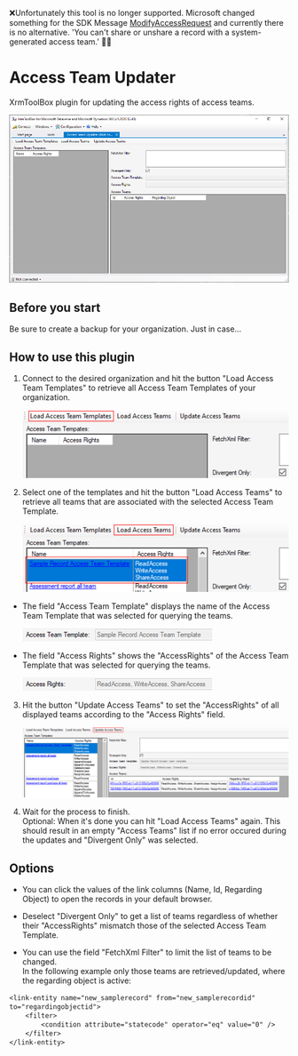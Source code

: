 ❌Unfortunately this tool is no longer supported. Microsoft changed something for the SDK Message [ModifyAccessRequest](https://docs.microsoft.com/en-us/dotnet/api/microsoft.crm.sdk.messages.modifyaccessrequest) and currently there is no alternative. 'You can't share or unshare a record with a system-generated access team.' 🤷‍♂️

# Access Team Updater
XrmToolBox plugin for updating the access rights of access teams.

![Load Access Team Updater](Documentation/AccessTeamUpdater.png)

## Before you start

Be sure to create a backup for your organization. Just in case...

## How to use this plugin

1. Connect to the desired organization and hit the button "Load Access Team Templates" to retrieve all Access Team Templates of your organization.

	![Load Access Team Templates](Documentation/LoadAccessTeamTemplates.png)

2. Select one of the templates and hit the button "Load Access Teams" to retrieve all teams that are associated with the selected Access Team Template.

	![Load Access Teams](Documentation/LoadAccessTeams.png)

* The field "Access Team Template" displays the name of the Access Team Template that was selected for querying the teams.

	![Access Team Template](Documentation/AccessTeamTemplate.png)

* The field "Access Rights" shows the "AccessRights" of the Access Team Template that was selected for querying the teams.

	![Access Rights](Documentation/AccessRights.png)


3. Hit the button "Update Access Teams" to set the "AccessRights" of all displayed teams according to the "Access Rights" field.

	![Update ](Documentation/UpdateAccessTeams.png)

4. Wait for the process to finish. 
\
Optional: When it's done you can hit "Load Access Teams" again. This should result in an empty "Access Teams" list if no error occured during the updates and "Divergent Only" was selected.

## Options

* You can click the values of the link columns (Name, Id, Regarding Object) to open the records in your default browser.

* Deselect "Divergent Only" to get a list of teams regardless of whether their "AccessRights" mismatch those of the selected Access Team Template.

* You can use the field "FetchXml Filter" to limit the list of teams to be changed.
\
In the following example only those teams are retrieved/updated, where the regarding object is active:

```
<link-entity name="new_samplerecord" from="new_samplerecordid" to="regardingobjectid">
	<filter>
		<condition attribute="statecode" operator="eq" value="0" />
	</filter>
</link-entity>
```
